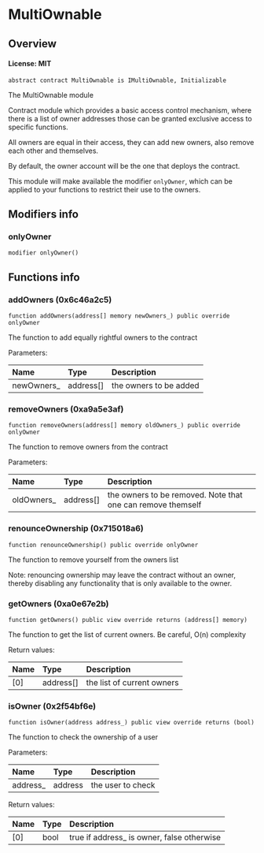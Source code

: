 # MultiOwnable

## Overview

#### License: MIT

```solidity
abstract contract MultiOwnable is IMultiOwnable, Initializable
```

The MultiOwnable module

Contract module which provides a basic access control mechanism, where there is a list of
owner addresses those can be granted exclusive access to specific functions.

All owners are equal in their access, they can add new owners, also remove each other and themselves.

By default, the owner account will be the one that deploys the contract.

This module will make available the modifier `onlyOwner`, which can be applied
to your functions to restrict their use to the owners.
## Modifiers info

### onlyOwner

```solidity
modifier onlyOwner()
```


## Functions info

### addOwners (0x6c46a2c5)

```solidity
function addOwners(address[] memory newOwners_) public override onlyOwner
```

The function to add equally rightful owners to the contract


Parameters:

| Name       | Type      | Description            |
| :--------- | :-------- | :--------------------- |
| newOwners_ | address[] | the owners to be added |

### removeOwners (0xa9a5e3af)

```solidity
function removeOwners(address[] memory oldOwners_) public override onlyOwner
```

The function to remove owners from the contract


Parameters:

| Name       | Type      | Description                                                 |
| :--------- | :-------- | :---------------------------------------------------------- |
| oldOwners_ | address[] | the owners to be removed. Note that one can remove themself |

### renounceOwnership (0x715018a6)

```solidity
function renounceOwnership() public override onlyOwner
```

The function to remove yourself from the owners list

Note: renouncing ownership may leave the contract without an owner,
thereby disabling any functionality that is only available to the owner.
### getOwners (0xa0e67e2b)

```solidity
function getOwners() public view override returns (address[] memory)
```

The function to get the list of current owners. Be careful, O(n) complexity


Return values:

| Name | Type      | Description                |
| :--- | :-------- | :------------------------- |
| [0]  | address[] | the list of current owners |

### isOwner (0x2f54bf6e)

```solidity
function isOwner(address address_) public view override returns (bool)
```

The function to check the ownership of a user


Parameters:

| Name     | Type    | Description        |
| :------- | :------ | :----------------- |
| address_ | address | the user to check  |


Return values:

| Name | Type | Description                                |
| :--- | :--- | :----------------------------------------- |
| [0]  | bool | true if address_ is owner, false otherwise |
